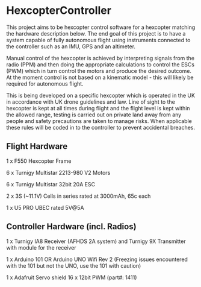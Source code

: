 # HexcopterController
This project aims to be hexcopter control software for a hexcopter matching the hardware description below. The end goal of this project is to have a system capable of fully autonomous flight using instruments connected to the controller such as an IMU, GPS and an altimeter.

Manual control of the hexcopter is achieved by interpreting signals from the radio (PPM) and then doing the appropriate calculations to control the ESCs (PWM) which in turn control the motors and produce the desired outcome. At the moment control is not based on a kinematic model - this will likely be required for autonomous flight.

This is being developed on a specific hexcopter which is operated in the UK in accordance with UK drone guidelines and law. Line of sight to the hexcopter is kept at all times during flight and the flight level is kept within the allowed range, testing is carried out on private land away from any people and safety precautions are taken to manage risks. When applicable these rules will be coded in to the controller to prevent accidental breaches.

## Flight Hardware
1 x F550 Hexcopter Frame

6 x Turnigy Multistar 2213-980 V2 Motors

6 x Turnigy Multistar 32bit 20A ESC

2 x 3S (~11.1V) Cells in series rated at 3000mAh, 65c each

1 x U5 PRO UBEC rated 5V@5A

## Controller Hardware (incl. Radios)

1 x Turnigy IA8 Receiver (AFHDS 2A system) and Turnigy 9X Transmitter with module for the receiver

1 x Arduino 101 OR Arduino UNO Wifi Rev 2 (Freezing issues encountered with the 101 but not the UNO, use the 101 with caution)

1 x Adafruit Servo shield 16 x 12bit PWM (part#: 1411)

